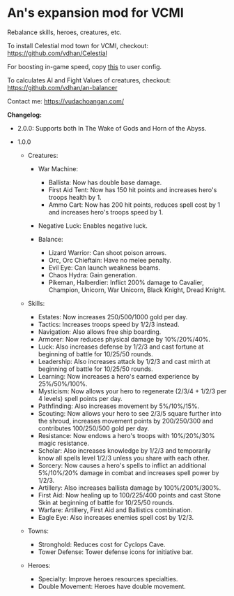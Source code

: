 # An's expansion mod for VCMI

Rebalance skills, heroes, creatures, etc.

To install Celestial mod town for VCMI, checkout: https://github.com/vdhan/Celestial

For boosting in-game speed, copy [this](https://gist.github.com/vdhan/faccba8ff97b6cebcc3ee0c9c379e020) to user config.

To calculates AI and Fight Values of creatures, checkout: https://github.com/vdhan/an-balancer

Contact me: https://vudachoangan.com/

**Changelog:**

- 2.0.0: Supports both In The Wake of Gods and Horn of the Abyss.

- 1.0.0
  * Creatures:
    + War Machine:
      - Ballista: Now has double base damage.
      - First Aid Tent: Now has 150 hit points and increases hero's troops health by 1.
      - Ammo Cart: Now has 200 hit points, reduces spell cost by 1 and increases hero's troops speed by 1.

    + Negative Luck: Enables negative luck.
    + Balance:
      - Lizard Warrior: Can shoot poison arrows.
      - Orc, Orc Chieftain: Have no melee penalty.
      - Evil Eye: Can launch weakness beams.
      - Chaos Hydra: Gain generation.
      - Pikeman, Halberdier: Inflict 200% damage to Cavalier, Champion, Unicorn, War Unicorn, Black Knight, Dread Knight.

  * Skills:
    + Estates: Now increases 250/500/1000 gold per day.
    + Tactics: Increases troops speed by 1/2/3 instead.
    + Navigation: Also allows free ship boarding.
    + Armorer: Now reduces physical damage by 10%/20%/40%.
    + Luck: Also increases defense by 1/2/3 and cast fortune at beginning of battle for 10/25/50 rounds.
    + Leadership: Also increases attack by 1/2/3 and cast mirth at beginning of battle for 10/25/50 rounds.
    + Learning: Now increases a hero's earned experience by 25%/50%/100%.
    + Mysticism: Now allows your hero to regenerate (2/3/4 + 1/2/3 per 4 levels) spell points per day.
    + Pathfinding: Also increases movement by 5%/10%/15%.
    + Scouting: Now allows your hero to see 2/3/5 square further into the shroud, increases movement points by 200/250/300 and contributes 100/250/500 gold per day.
    + Resistance: Now endows a hero's troops with 10%/20%/30% magic resistance.
    + Scholar: Also increases knowledge by 1/2/3 and temporarily know all spells level 1/2/3 unless you share with each other.
    + Sorcery: Now causes a hero's spells to inflict an additional 5%/10%/20% damage in combat and increases spell power by 1/2/3.
    + Artillery: Also increases ballista damage by 100%/200%/300%.
    + First Aid: Now healing up to 100/225/400 points and cast Stone Skin at beginning of battle for 10/25/50 rounds.
    + Warfare: Artillery, First Aid and Ballistics combination.
    + Eagle Eye: Also increases enemies spell cost by 1/2/3.

  * Towns:
    + Stronghold: Reduces cost for Cyclops Cave.
    + Tower Defense: Tower defense icons for initiative bar.

  * Heroes:
    + Specialty: Improve heroes resources specialties.
    + Double Movement: Heroes have double movement.